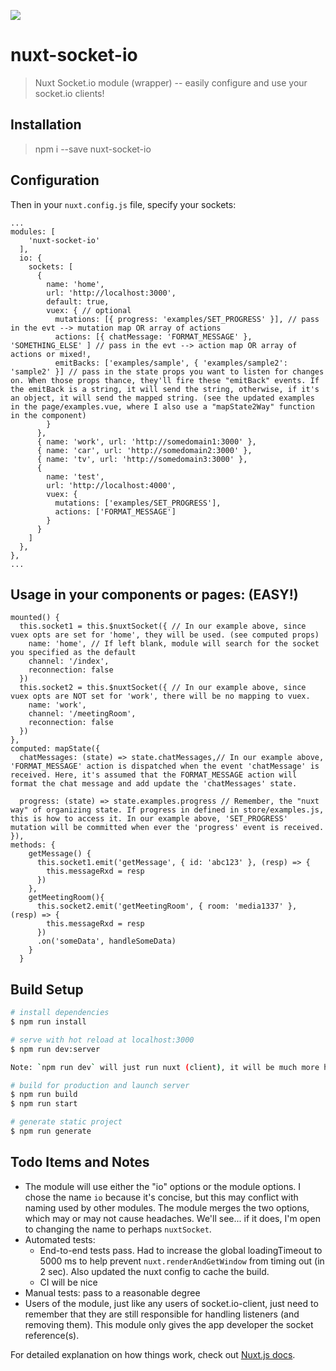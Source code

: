 <a href="https://gitlab.com/richardeschloss/nuxt-socket-io" target="_blank" rel="noopener noreferrer" style=""><img src="https://gitlab.com/richardeschloss/nuxt-socket-io/badges/master/pipeline.svg" aria-hidden="true" class="project-badge"></a>

# nuxt-socket-io

> Nuxt Socket.io module (wrapper) -- easily configure and use your socket.io clients!

## Installation

> npm i --save nuxt-socket-io

## Configuration

Then in your `nuxt.config.js` file, specify your sockets:

```
...
modules: [
    'nuxt-socket-io'
  ],
  io: {
    sockets: [
      {
        name: 'home',
        url: 'http://localhost:3000',
        default: true,
        vuex: { // optional
          mutations: [{ progress: 'examples/SET_PROGRESS' }], // pass in the evt --> mutation map OR array of actions
          actions: [{ chatMessage: 'FORMAT_MESSAGE' }, 'SOMETHING_ELSE' ] // pass in the evt --> action map OR array of actions or mixed!,
          emitBacks: ['examples/sample', { 'examples/sample2': 'sample2' }] // pass in the state props you want to listen for changes on. When those props thance, they'll fire these "emitBack" events. If the emitBack is a string, it will send the string, otherwise, if it's an object, it will send the mapped string. (see the updated examples in the page/examples.vue, where I also use a "mapState2Way" function in the component)
        }
      },
      { name: 'work', url: 'http://somedomain1:3000' },
      { name: 'car', url: 'http://somedomain2:3000' },
      { name: 'tv', url: 'http://somedomain3:3000' },
      {
        name: 'test',
        url: 'http://localhost:4000',
        vuex: {
          mutations: ['examples/SET_PROGRESS'],
          actions: ['FORMAT_MESSAGE']
        }
      }
    ]
  },
},
...
```

## Usage in your components or pages: (EASY!)

```
mounted() {
  this.socket1 = this.$nuxtSocket({ // In our example above, since vuex opts are set for 'home', they will be used. (see computed props)
    name: 'home', // If left blank, module will search for the socket you specified as the default
    channel: '/index',
    reconnection: false
  })
  this.socket2 = this.$nuxtSocket({ // In our example above, since vuex opts are NOT set for 'work', there will be no mapping to vuex.
    name: 'work',
    channel: '/meetingRoom',
    reconnection: false
  })
},
computed: mapState({
  chatMessages: (state) => state.chatMessages,// In our example above, 'FORMAT_MESSAGE' action is dispatched when the event 'chatMessage' is received. Here, it's assumed that the FORMAT_MESSAGE action will format the chat message and add update the 'chatMessages' state.

  progress: (state) => state.examples.progress // Remember, the "nuxt way" of organizing state. If progress in defined in store/examples.js, this is how to access it. In our example above, 'SET_PROGRESS' mutation will be committed when ever the 'progress' event is received.
}),
methods: {
    getMessage() {
      this.socket1.emit('getMessage', { id: 'abc123' }, (resp) => {
        this.messageRxd = resp
      })
    },
    getMeetingRoom(){
      this.socket2.emit('getMeetingRoom', { room: 'media1337' }, (resp) => {
        this.messageRxd = resp
      })
      .on('someData', handleSomeData)
    }
  }
```

## Build Setup

```bash
# install dependencies
$ npm run install

# serve with hot reload at localhost:3000
$ npm run dev:server

Note: `npm run dev` will just run nuxt (client), it will be much more helpful to run both client and server. You may be interested in the design pattern being used on the socket.io server. As long as you have `.js` files in your `server/channels` directory and make sure to export a function named `Svc`, the `server.js` will automatically register it. This is somewhat analagous to the automatic routing of pages that you place in your `pages` folder.

# build for production and launch server
$ npm run build
$ npm run start

# generate static project
$ npm run generate
```

## Todo Items and Notes

- The module will use either the "io" options or the module options. I chose the name `io` because it's concise, but this may conflict with naming used by other modules. The module merges the two options, which may or may not cause headaches. We'll see... if it does, I'm open to changing the name to perhaps `nuxtSocket`.
- Automated tests:
  - End-to-end tests pass. Had to increase the global loadingTimeout to 5000 ms to help prevent `nuxt.renderAndGetWindow` from timing out (in 2 sec). Also updated the nuxt config to cache the build.
  - CI will be nice
- Manual tests: pass to a reasonable degree
- Users of the module, just like any users of socket.io-client, just need to remember that they are still responsible for handling listeners (and removing them). This module only gives the app developer the socket reference(s).

For detailed explanation on how things work, check out [Nuxt.js docs](https://nuxtjs.org).
